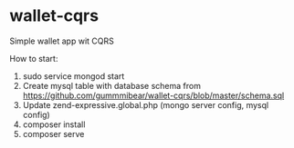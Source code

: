# wallet-cqrs

Simple wallet app wit CQRS

How to start:

1. sudo service mongod start
2. Create mysql table with database schema from https://github.com/gummmibear/wallet-cqrs/blob/master/schema.sql
3. Update zend-expressive.global.php (mongo server config, mysql config)
4. composer install
5. composer serve

